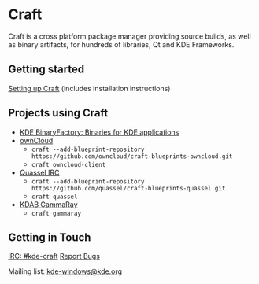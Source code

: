 # Craft
 Craft is a cross platform package manager providing source builds, as well as binary artifacts, for hundreds of libraries, Qt and KDE Frameworks.

## Getting started
[Setting up Craft](https://community.kde.org/Craft) (includes installation instructions)

## Projects using Craft
* [KDE BinaryFactory: Binaries for KDE applications](https://binary-factory.kde.org/)
* [ownCloud](https://github.com/owncloud/client)
    * ```craft --add-blueprint-repository https://github.com/owncloud/craft-blueprints-owncloud.git```
    * ```craft owncloud-client```
* [Quassel IRC](https://github.com/quassel/quassel)
    * ```craft --add-blueprint-repository https://github.com/quassel/craft-blueprints-quassel.git```
    * ```craft quassel```
* [KDAB GammaRay](https://github.com/KDAB/GammaRay)
    * ```craft gammaray```

## Getting in Touch

[IRC: #kde-craft](http://webchat.freenode.net?channels=%23kde-craft)
[Report Bugs](https://phabricator.kde.org/project/profile/61/)

Mailing list: kde-windows@kde.org
